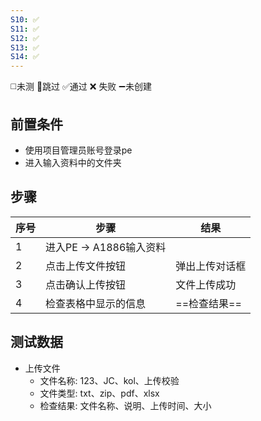 ```yaml
---
S10: ✅
S11: ✅
S12: ✅
S13: ✅
S14: ✅
---
```

◻️未测    🚫跳过     ✅通过    ❌ 失败    ➖未创建

## 前置条件

- 使用项目管理员账号登录pe
- 进入输入资料中的文件夹

## 步骤

| 序号  | 步骤                | 结果       |
| --- | ----------------- | -------- |
| 1   | 进入PE -> A1886输入资料 |          |
| 2   | 点击上传文件按钮          | 弹出上传对话框  |
| 3   | 点击确认上传按钮          | 文件上传成功   |
| 4   | 检查表格中显示的信息        | ==检查结果== |

## 测试数据

- 上传文件
	- 文件名称: 123、JC、kol、上传校验
	- 文件类型: txt、zip、pdf、xlsx
	- 检查结果: 文件名称、说明、上传时间、大小
